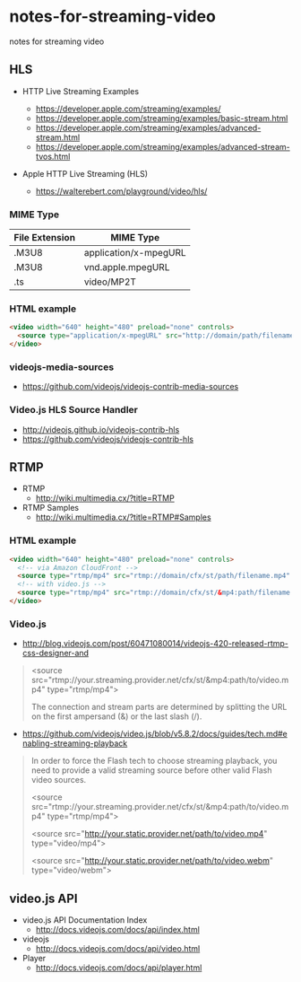 # notes-for-streaming-video

notes for streaming video

## HLS

- HTTP Live Streaming Examples
  - https://developer.apple.com/streaming/examples/
  - https://developer.apple.com/streaming/examples/basic-stream.html
  - https://developer.apple.com/streaming/examples/advanced-stream.html
  - https://developer.apple.com/streaming/examples/advanced-stream-tvos.html

- Apple HTTP Live Streaming (HLS)
  - https://walterebert.com/playground/video/hls/

### MIME Type

| File Extension | MIME Type             |
|----------------|-----------------------|
| .M3U8          | application/x-mpegURL |
| .M3U8          | vnd.apple.mpegURL     |
| .ts            | video/MP2T            |

### HTML example

```html
<video width="640" height="480" preload="none" controls>
  <source type="application/x-mpegURL" src="http://domain/path/filename.m3u8" />
</video>
```

### videojs-media-sources

- https://github.com/videojs/videojs-contrib-media-sources

### Video.js HLS Source Handler

- http://videojs.github.io/videojs-contrib-hls
- https://github.com/videojs/videojs-contrib-hls

## RTMP

- RTMP
  - http://wiki.multimedia.cx/?title=RTMP
- RTMP Samples
  - http://wiki.multimedia.cx/?title=RTMP#Samples

### HTML example

```html
<video width="640" height="480" preload="none" controls>
  <!-- via Amazon CloudFront -->
  <source type="rtmp/mp4" src="rtmp://domain/cfx/st/path/filename.mp4" />
  <!-- with video.js -->
  <source type="rtmp/mp4" src="rtmp://domain/cfx/st/&mp4:path/filename.mp4" />
</video>
```

### Video.js

- http://blog.videojs.com/post/60471080014/videojs-420-released-rtmp-css-designer-and

> &lt;source src="rtmp://your.streaming.provider.net/cfx/st/&mp4:path/to/video.mp4" type="rtmp/mp4"&gt;
>
> The connection and stream parts are determined by splitting the URL on the first ampersand (&) or the last slash (/).

- https://github.com/videojs/video.js/blob/v5.8.2/docs/guides/tech.md#enabling-streaming-playback

> In order to force the Flash tech to choose streaming playback, you need to provide a valid streaming source before other valid Flash video sources.
>
> &lt;source src="rtmp://your.streaming.provider.net/cfx/st/&mp4:path/to/video.mp4" type="rtmp/mp4"&gt;
>
> &lt;source src="http://your.static.provider.net/path/to/video.mp4" type="video/mp4"&gt;
>
> &lt;source src="http://your.static.provider.net/path/to/video.webm" type="video/webm"&gt;

## video.js API

- video.js API Documentation Index
  - http://docs.videojs.com/docs/api/index.html
- videojs
  - http://docs.videojs.com/docs/api/video.html
- Player
  - http://docs.videojs.com/docs/api/player.html
